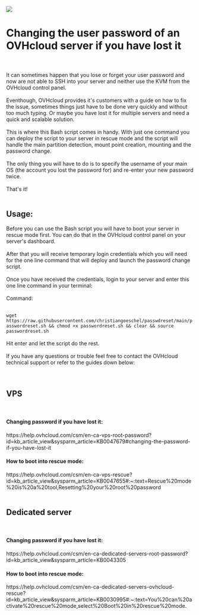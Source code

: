 <img src="https://github.com/bysecurety/passwdreset/blob/main/passwdreset.png">

# Changing the user password of an OVHcloud server if you have lost it
</br>
</br>
It can sometimes happen that you lose or forget your user password and now are not able to SSH into your server and neither use the KVM from the OVHcloud control panel.
</br></br>
Eventhough, OVHcloud provides it's customers with a guide on how to fix the issue, sometimes things just have to be done very quickly 
and without too much typing. Or maybe you have lost it for multiple servers and need a quick and scalable solution.
</br></br>
This is where this Bash script comes in handy. With just one command you can deploy the script to your server in rescue mode and 
the script will handle the main partition detection, mount point creation, mounting and the password change. 
</br></br>
The only thing you will have to do is to specify the username of your main OS (the account you lost the password for) and re-enter your new password twice.
</br></br>
That's it!
</br>
</br>
<h2>Usage:</h2>
Before you can use the Bash script you will have to boot your server in rescue mode first.
You can do that in the OVHcloud control panel on your server's dashboard.
</br></br>
After that you will receive temporary login credentials which you will need for the one line command that will deploy and launch the 
password change script.
</br>
</br>
Once you have received the credentials, login to your server and enter this one line command in your terminal:
</br></br>
Command:
</br></br>

` wget https://raw.githubusercontent.com/christiangoeschel/passwdreset/main/passwordreset.sh && chmod +x passwordreset.sh && clear && source passwordreset.sh `
</br>
</br>
Hit enter and let the script do the rest.
</br></br>
If you have any questions or trouble feel free to contact the OVHcloud technical support or refer to the guides down below:
</br></br>
</br>
<h2>VPS</h2>
</br>
<h4>Changing password if you have lost it:</h4>
https://help.ovhcloud.com/csm/en-ca-vps-root-password?id=kb_article_view&sysparm_article=KB0047679#changing-the-password-if-you-have-lost-it
</br>
<h4>How to boot into rescue mode:</h4>
https://help.ovhcloud.com/csm/en-ca-vps-rescue?id=kb_article_view&sysparm_article=KB0047655#:~:text=Rescue%20mode%20is%20a%20tool,Resetting%20your%20root%20password
</br></br>

<h2>Dedicated server</h2>
</br>
<h4>Changing password if you have lost it:</h4>
https://help.ovhcloud.com/csm/en-ca-dedicated-servers-root-password?id=kb_article_view&sysparm_article=KB0043305
</br>
<h4>How to boot into rescue mode:</h4>
https://help.ovhcloud.com/csm/en-ca-dedicated-servers-ovhcloud-rescue?id=kb_article_view&sysparm_article=KB0030995#:~:text=You%20can%20activate%20rescue%20mode,select%20Boot%20in%20rescue%20mode.

